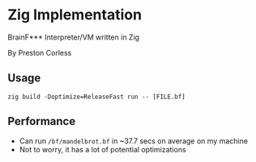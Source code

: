 
# Zig Implementation

BrainF*** Interpreter/VM written in Zig

By Preston Corless

## Usage

`zig build -Doptimize=ReleaseFast run -- [FILE.bf]`

## Performance

- Can run `/bf/mandelbrot.bf` in ~37.7 secs on average on my machine
- Not to worry, it has a lot of potential optimizations

